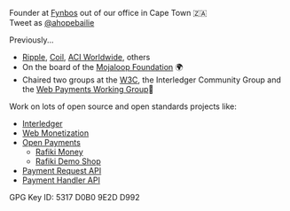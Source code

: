 Founder at [Fynbos](https://fynbos.dev) out of our office in Cape Town 🇿🇦   
Tweet as [@ahopebailie](https://twitter.com/@ahopebailie)

Previously...
- [Ripple](https://ripple.com), [Coil](https://coil.com), [ACI Worldwide](https://www.aciworldwide.com/), others
- On the board of the [Mojaloop Foundation](https://mojaloop.io/) 🌍   
- Chaired two groups at the [W3C](https://w3.org), the Interledger Community Group and the [Web Payments Working Group](https://www.w3.org/Payments/WG/)💸 

Work on lots of open source and open standards projects like:

- [Interledger](https://interledger.org)
- [Web Monetization](https://webmonetization.org)
- [Open Payments](https://openpayments.dev)
  - [Rafiki Money](https://rafiki.money)
  - [Rafiki Demo Shop](https://checkout.rafiki.shop)
- [Payment Request API](https://www.w3.org/TR/payment-request/)
- [Payment Handler API](https://www.w3.org/TR/payment-handler/)

GPG Key ID: 5317 D0B0 9E2D D992
